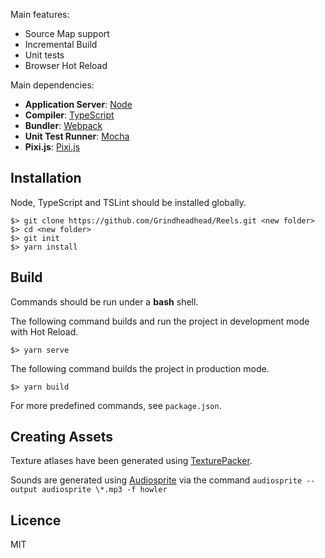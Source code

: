 Main features:

- Source Map support
- Incremental Build
- Unit tests
- Browser Hot Reload

Main dependencies:

- **Application Server**: [Node](https://nodejs.org/en/)
- **Compiler**: [TypeScript](https://github.com/Microsoft/TypeScript)
- **Bundler**: [Webpack](https://github.com/webpack/webpack)
- **Unit Test Runner**: [Mocha](https://github.com/mochajs/mocha)
- **Pixi.js**: [Pixi.js](http://www.pixijs.com/)

## Installation

Node, TypeScript and TSLint should be installed globally.

    $> git clone https://github.com/Grindheadhead/Reels.git <new folder>
    $> cd <new folder>
    $> git init
    $> yarn install

## Build

Commands should be run under a **bash** shell.

The following command builds and run the project in development mode with Hot Reload.

    $> yarn serve

The following command builds the project in production mode.

    $> yarn build

For more predefined commands, see `package.json`.

## Creating Assets

Texture atlases have been generated using [TexturePacker](https://www.codeandweb.com/texturepacker).

Sounds are generated using [Audiosprite](https://www.npmjs.com/package/audiosprite) via the command `audiosprite --output audiosprite \*.mp3 -f howler`

## Licence

MIT
